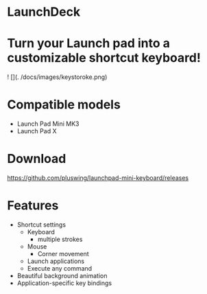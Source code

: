 # LaunchDeck

# Turn your Launch pad into a customizable shortcut keyboard!

! [](. /docs/images/keystoroke.png)

# Compatible models

- Launch Pad Mini MK3
- Launch Pad X

# Download

https://github.com/pluswing/launchpad-mini-keyboard/releases

# Features

- Shortcut settings
  - Keyboard
    - multiple strokes
  - Mouse
    - Corner movement
  - Launch applications
  - Execute any command
- Beautiful background animation
- Application-specific key bindings
